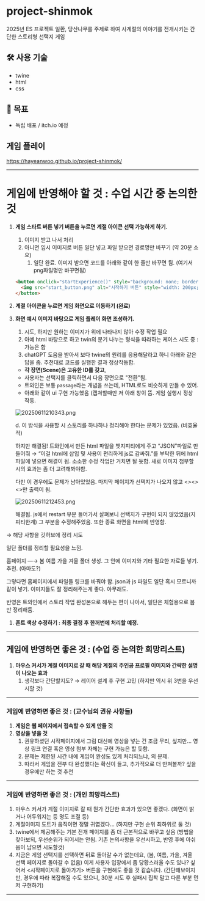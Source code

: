 # project-shinmok
2025년 ES 프로젝트 일환, 당산나무를 주제로 하여 사계절의 이야기를 전개시키는 간단한 스토리형 선택지 게임 

## 🛠️ 사용 기술
- twine
- html
- css

## 📌 목표
- 독립 배포 / itch.io 예정

## 게임 플레이

https://hayeanwoo.github.io/project-shinmok/

---

# 게임에 반영해야 할 것 : 수업 시간 중 논의한 것

1. **게임 스타트 버튼 넣기 버튼을 누르면 계절 아이콘 선택 가능하게 하기.** 
    1. 이미지 받고 나서 처리
    2. 아니면 임시 이미지로 버튼 일단 넣고 파일 받으면 경로명만 바꾸기 (약 20분 소요)
        1. 일단 완료. 이미지 받으면 코드를 아래와 같이 한 줄만 바꾸면 됨. (여기서 png파일명만 바꾸면됨)
    
    ```html
    <button onclick="startExperience()" style="background: none; border: none; padding: 0; cursor: pointer;">
      <img src="start_button.png" alt="시작하기 버튼" style="width: 200px; height: auto;">
    </button>
    ```
    
2. **계절 아이콘을 누르면 게임 화면으로 이동하기  (완료)**
3. **화면 예시 이미지 바탕으로 게임 플레이 화면 조성하기.** 
    1. 시도, 하지만 원하는 이미지가 위에 나타나지 않아 수정 작업 필요 
    2. 아예 html 바탕으로 하고 twin의 분기 나누는 형식을 따라하는 케이스 시도 중 : 가능은 함
    3. chatGPT 도움을 받아서 보다 twine의 원리를 응용해달라고 하니 아래와 같은 답을 줌. 추천대로 코드를 실행한 결과 정상작동함.
    - **각 장면(Scene)은 고유한 ID를 갖고**,
    - 사용자는 선택지를 클릭하면서 다음 장면으로 "전환"됨.
    - 트와인은 보통 `passage`라는 개념을 쓰는데, HTML로도 비슷하게 만들 수 있어.
    - 아래와 같이 ui 구현 가능했음 (캡쳐할때만 저 아래 창이 뜸. 게임 실행시 정상 작동.
    
    ![20250611210343.png](attachment:740d57f9-2103-489a-91d3-22292984c814:20250611210343.png)
    
    d. 이 방식을 사용할 시 스토리를 하나하나 정리해야 한다는 문제가 있었음. (비효율적)
    
    하지만 해결됨! 트와인에서 만든 html 파일을 챗지피티에게 주고 “JSON”파일로 만들어줘 → “이걸 html에 삽입 및 사용이 편리하게 js로 감싸줘.”를 부탁한 뒤에 html 파일에 넣으면 해결이 됨. 소소한 수정 작업만 거치면 될 듯함. 새로 이미지 첨부할 시의 효과는 좀 더 고려해봐야함. 
    
    다만 이 경우에도 문제가 남아있었음. 마지막 페이지가 선택지가 나오지 않고 <><><>만 출력이 됨. 
    
    ![20250611212453.png](attachment:c76b4bef-9c4c-4b95-9551-7e71b926ad00:20250611212453.png)
    
    해결됨. js에서 restart 부분 들어가서 살펴보니 선택지가 구현이 되지 않았었음(지피티한계) 그 부분을 수정해주었음. 또한 종료 화면을 html에 반영함. 
    

→ 해당 사항을 깃허브에 정리 시도 

일단 폴더를 정리할 필요성을 느낌. 

홈페이지 —→ 봄 여름 가을 겨울 폴더 생성. 그 안에 이미지와 기타 필요한 자료들 넣기. 추천. (아마도?)

그렇다면 홈페이지에서 파일들 링크를 바꿔야 함. json과 js 파일도 일단 혹시 모르니까 같이 넣기. 이미지들도 잘 정리해주는게 좋다. 아무래도. 

반영은 트와인에서 스토리 작업 완성본으로 해두는 편이 나아서, 일단은 체험용으로 봄만 정리해둠. 

1. **폰트 색상 수정하기 : 최종 결정 후 한꺼번에 처리할 예정.** 

---

## 게임에 반영하면 좋은 것 : (수업 중 논의한 희망리스트)

1. **마우스 커서가 계절 이미지로 갈 때 해당 계절의 주인공 프로필 이미지와 간략한 설명이 나오는 효과**
    1. 생각보다 간단할지도? → 레이어 설계 후 구현 고민 (하지만 역시 위 3번을 우선시할 것)

---

### 게임에 반영하면 좋은 것 : (교수님의 권유 사항들)

1. **게임은 웹 페이지에서 접속할 수 있게 만들 것**
2. **영상을 넣을 것** 
    1. 권유하셨던 시작페이지에서 그림 대신에 영상을 넣는 건 조금 무리, 싶지만... 영상 링크 연결 혹은 영상 첨부 자체는 구현 가능은 할 듯함.
    2.  문제는 제한된 시간 내에 게임이 완성도 있게 처리되느냐, 의 문제.
    3. 따라서 게임을 전부 다 완성했다는 확신이 들고, 추가적으로 더 만져볼까? 싶을 경우에만 하는 것 추천

---

### 게임에 반영하면 좋은 것 : (개인 희망리스트)

1. 마우스 커서가 계절 이미지로 갈 때 뭔가 간단한 효과가 있으면 좋겠다. (화면이 밝거나 어두워지는 등 명도 조절 등)
2. 계절이미지 도트가 움직이면 정말 귀엽겠다... (하지만 구현 순위 최하위로 둘 것)
3. twine에서 제공해주는 기본 전개 페이지를 좀 더 근본적으로 바꾸고 싶음 (방법을 찾아보되, 우선순위가 되어서는 안됨. 기존 논의사항을 우선시하고, 반영 후에 아쉬움이 남으면 시도할것)
4. 지금은 게임 선택지를 선택하면 뒤로 돌아갈 수가 없는데요, (봄, 여름, 가을, 겨울 선택 페이지로 돌아갈 수 없음) 이게 사용자 입장에서 좀 당황스러울 수도 있나? 싶어서 <시작페이지로 돌아가기> 버튼을 구현해도 좋을 것 같습니다. (간단해보이지만, 경우에 따라 복잡해질 수도 있으니, 30분 시도 후 실패시 집착 말고 다른 부분 먼저 구현하기)

---
